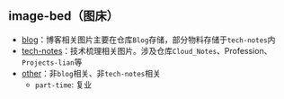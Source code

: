 <!--
 * @Author: lianpf
 * @Date: 2023-02-01 17:19:13
 * @LastEditTime: 2023-12-27 12:31:00
 * @Description: Your Description
 * @FilePath: /template-app/Users/lianpf/gitHub/lian/image-bed/README.md
-->
## image-bed（图床）

* [blog](./blog)：博客相关图片主要在仓库`Blog`存储，部分物料存储于`tech-notes`内
* [tech-notes](./tech-notes)：技术梳理相关图片。涉及仓库`Cloud_Notes`、Profession、`Projects-lian`等
* [other](./other)：非`blog`相关、非`tech-notes`相关
  * `part-time`: 复业

